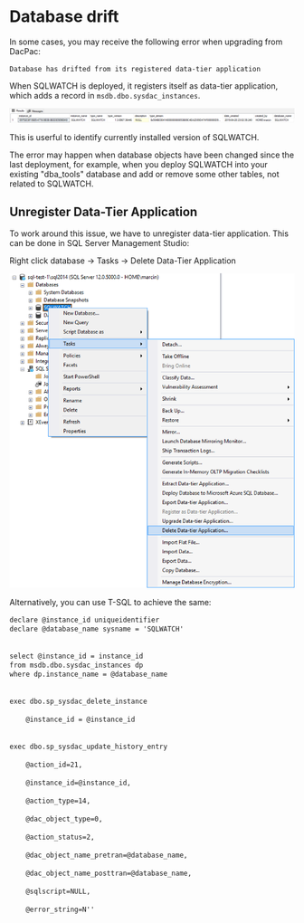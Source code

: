 # Database drift

In some cases, you may receive the following error when upgrading from DacPac:

```text
Database has drifted from its registered data-tier application
```

When SQLWATCH is deployed, it registers itself as data-tier application, which adds a record in `msdb.dbo.sysdac_instances`. 

![](../../.gitbook/assets/image%20%2841%29.png)

This is userful to identify currently installed version of SQLWATCH.

The error may happen when database objects have been changed since the last deployment, for example, when you deploy SQLWATCH into your existing "dba\_tools" database and add or remove some other tables, not related to SQLWATCH.

## Unregister Data-Tier Application

To work around this issue, we have to unregister data-tier application. This can be done in SQL Server Management Studio:

Right click database -&gt; Tasks -&gt; Delete Data-Tier Application

![](../../.gitbook/assets/image%20%2872%29.png)

Alternatively, you can use T-SQL to achieve the same:

```text
declare @instance_id uniqueidentifier
declare @database_name sysname = 'SQLWATCH'


select @instance_id = instance_id
from msdb.dbo.sysdac_instances dp 
where dp.instance_name = @database_name


exec dbo.sp_sysdac_delete_instance 
	
    @instance_id = @instance_id

    
exec dbo.sp_sysdac_update_history_entry 
	
    @action_id=21,
	
    @instance_id=@instance_id,
	
    @action_type=14,
	
    @dac_object_type=0,
	
    @action_status=2,
	
    @dac_object_name_pretran=@database_name,
	
    @dac_object_name_posttran=@database_name,
	
    @sqlscript=NULL,
	
    @error_string=N''
```

